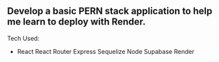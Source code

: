 ## Develop a basic PERN stack application to help me learn to deploy with Render.

Tech Used:
- React
React Router
Express
Sequelize
Node
Supabase
Render
